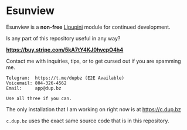 # Esunview

Esunview is a **non-free** [Lipupini](https://github.com/lipupini/lipupini) module for continued development.

Is any part of this repository useful in any way?

**https://buy.stripe.com/5kA7tY4KJ0hvcpO4h4**

Contact me with inquiries, tips, or to get cursed out if you are spamming me.

```
Telegram:  https://t.me/dupbz (E2E Available)
Voicemail: 804-326-4562
Email:     app@dup.bz

Use all three if you can.
```

The only installation that I am working on right now is at https://c.dup.bz

`c.dup.bz` uses the exact same source code that is in this repository.
